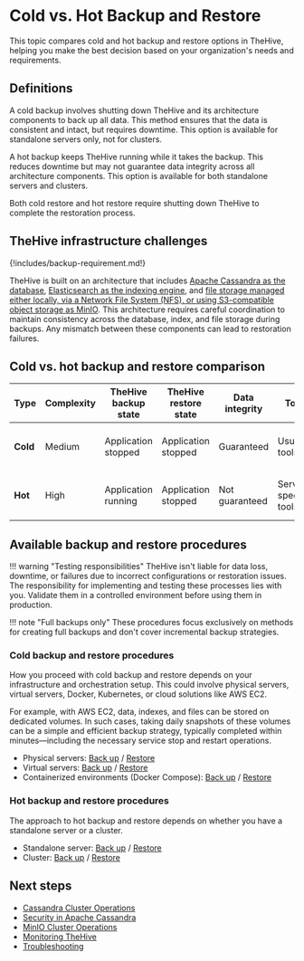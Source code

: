 # Cold vs. Hot Backup and Restore

This topic compares cold and hot backup and restore options in TheHive, helping you make the best decision based on your organization's needs and requirements.

## Definitions

A cold backup involves shutting down TheHive and its architecture components to back up all data. This method ensures that the data is consistent and intact, but requires downtime. This option is available for standalone servers only, not for clusters.

A hot backup keeps TheHive running while it takes the backup. This reduces downtime but may not guarantee data integrity across all architecture components. This option is available for both standalone servers and clusters.

Both cold restore and hot restore require shutting down TheHive to complete the restoration process.

## TheHive infrastructure challenges

{!includes/backup-requirement.md!}

TheHive is built on an architecture that includes [Apache Cassandra as the database](../../installation/step-by-step-installation-guide.md#apache-cassandra), [Elasticsearch as the indexing engine](../../installation/step-by-step-installation-guide.md#elasticsearch), and [file storage managed either locally, via a Network File System (NFS), or using S3-compatible object storage as MinIO](../../installation/step-by-step-installation-guide.md#file-storage). This architecture requires careful coordination to maintain consistency across the database, index, and file storage during backups. Any mismatch between these components can lead to restoration failures.

## Cold vs. hot backup and restore comparison

| Type | Complexity | TheHive backup state  | TheHive restore state | Data integrity | Tools                  | Supported environment | Use case |
| -----| ---------- | --------------------| ---------------| ---------------| -----------------------| --------| --------|
| **Cold** | Medium     | Application stopped | Application stopped | Guaranteed      | Usual tools            | Standalone servers only| Want to ensure data integrity |
| **Hot** | High       | Application running | Application stopped | Not guaranteed  | Service-specific tools | Standalone servers and clusters | Can't afford any downtime |

## Available backup and restore procedures

!!! warning "Testing responsibilities"
    TheHive isn't liable for data loss, downtime, or failures due to incorrect configurations or restoration issues. The responsibility for implementing and testing these processes lies with you. Validate them in a controlled environment before using them in production.

!!! note "Full backups only"
    These procedures focus exclusively on methods for creating full backups and don't cover incremental backup strategies.

### Cold backup and restore procedures

How you proceed with cold backup and restore depends on your infrastructure and orchestration setup. This could involve physical servers, virtual servers, Docker, Kubernetes, or cloud solutions like AWS EC2.

For example, with AWS EC2, data, indexes, and files can be stored on dedicated volumes. In such cases, taking daily snapshots of these volumes can be a simple and efficient backup strategy, typically completed within minutes—including the necessary service stop and restart operations.

* Physical servers: [Back up](../backup-restore/backup/cold-backup/physical-server.md) / [Restore](../backup-restore/restore/cold-restore/physical-server.md)
* Virtual servers: [Back up](../backup-restore/backup/cold-backup/virtual-server.md) / [Restore](../backup-restore/restore/cold-restore/virtual-server.md)
* Containerized environments (Docker Compose): [Back up](../backup-restore/backup/cold-backup/docker-compose.md) / [Restore](../backup-restore/restore/cold-restore/docker-compose.md)

### Hot backup and restore procedures

The approach to hot backup and restore depends on whether you have a standalone server or a cluster.

* Standalone server: [Back up](../backup-restore/backup/hot-backup/hot-backup-standalone-server.md) / [Restore](../backup-restore/restore/hot-restore/restore-hot-backup-standalone-server.md)
* Cluster: [Back up](../backup-restore/backup/hot-backup/hot-backup-cluster.md) / [Restore](../backup-restore/restore/hot-restore/restore-hot-backup-cluster.md)

<h2>Next steps</h2>

* [Cassandra Cluster Operations](../cassandra-cluster.md)
* [Security in Apache Cassandra](../cassandra-security.md)
* [MinIO Cluster Operations](../minio-cluster.md)
* [Monitoring TheHive](../monitoring.md)
* [Troubleshooting](../troubleshooting.md)
